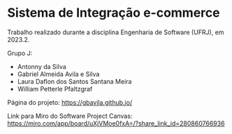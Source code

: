 # Sistema de Integração e-commerce
Trabalho realizado durante a disciplina Engenharia de Software (UFRJ), em 2023.2.

Grupo J:
- Antonny da Silva
- Gabriel Almeida Avila e Silva
- Laura Daflon dos Santos Santana Meira
- William Petterle Pfaltzgraf

Página do projeto: https://gbavila.github.io/

Link para Miro do Software Project Canvas: https://miro.com/app/board/uXjVMoe0fxA=/?share_link_id=280860766936
